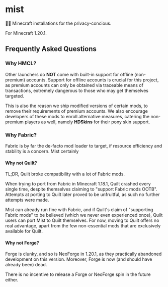 # mist
😶‍🌫️ Minecraft installations for the privacy-concious.

For Minecraft 1.20.1.

## Frequently Asked Questions
### Why HMCL?
Other launchers do **NOT** come with built-in support for offline (non-premium) accounts. Support for offline accounts is crucial for this project, as premium accounts can only be obtained via traceable means of transactions, extremely dangerous to those who may get themselves targeted.

This is also the reason we ship modified versions of certain mods, to remove their requirements of premium accounts. We also encourage developers of these mods to enroll alternative measures, catering the non-premium players as well, namely **HDSkins** for their pony skin support.

### Why Fabric?
Fabric is by far the de-facto mod loader to target, if resource efficiency and stability is a concern. Mist certainly

#### Why not Quilt?
TL;DR, Quilt broke compatibility with a lot of Fabric mods.

When trying to port from Fabric in Minecraft 1.18.1, Quilt crashed every single time, despite themselves claiming to "support Fabric mods OOTB". Attempts at porting to Quilt later proved to be unfruitful, as such no further attempts were made.

Mist can already run fine with Fabric, and if Quilt's claim of "supporting Fabric mods" to be believed (which we never even experienced once), Quilt users can port Mist to Quilt themselves. For now, moving to Quilt offers no real advantage, apart from the few non-essential mods that are exclusively available for Quilt.

#### Why not Forge?
Forge is clunky, and so is NeoForge in 1.20.1, as they practically abandoned development on this version. Moreover, Forge is now (and should have already been) dead.

There is no incentive to release a Forge or NeoForge spin in the future either.
